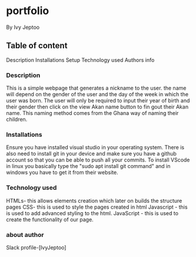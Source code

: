 
# portfolio
By Ivy Jeptoo

## Table of content
Description
Installations
Setup
Technology used
Authors info
### Description
This is a simple webpage that generates a nickname to the user. the name will depend on the gender of the user and the day of the week in which the user was born. The user will only be required to input their year of birth and their gender then click on the view Akan name button to fin gout their Akan name. This naming method comes from the Ghana way of naming their children.

### Installations
Ensure you have installed visual studio in your operating system. There is also need to install git in your device and make sure you have a github account so that you can be able to push all your commits. To install VScode in linux you basically type the "sudo apt install git command" and in windows you have to get it from their website.

### Technology used
HTMLs- this allows elements creation which later on builds the structure pages CSS- this is used to style the pages created in html Javascript - this is used to add advanced styling to the html.
JavaScript - this is used to create the functionality of our page.

### about author
Slack profile-[IvyJeptoo]